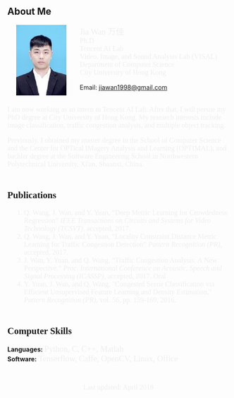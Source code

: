<h2 font-family:Palatino Linotype>About Me</h2>

<img style="float: left;;margin:0px 30px 10px 20px" height="160" src="/upload.jpg">

<p style="color:#EEE;font-size: 12pt;font-family:Palatino Linotype">
<span style="font-size: 14pt">Jia Wan</span><span lang="zh-cn" style="font-size: 14pt; font-family:楷体"> 万佳</span> <br>
Ph.D <br>
Tencent AI Lab <br>
Video, Image, and Sound Analysis Lab (VISAL) <br>
Department of Computer Science <br>
City University of Hong Kong <br>

Email: <a href="mailto:jiawan1998@gmail.com">jiawan1998@gmail.com</a>  <br><br>
</p>

<p style="color:#EEE;font-size: 12pt;font-family:Palatino Linotype">I am now working as an intern in Tencent AI Lab. After that, I will persue my PhD degree at City University of Hong Kong.  My research interests include image classification, traffic congestion analysis, and multiple object tracking.</p>

<p style="color:#EEE;font-size: 12pt;font-family:Palatino Linotype">Previously, I obtained my master degree in the School of Computer Science and the Center for OPTical IMagery Analysis and Learning (OPTIMAL), and bachlar degree at the Software Engineering School in Northwestern Polytechnical University, Xi'an, Shaanxi, China.</p>


<p style="color:#EEE;font-size: 12pt;font-family:Palatino Linotype">
<h2 style="text-align:left; padding-top:20px;font-family:Palatino Linotype">Publications</h2>
<ol style="margin-left:1em">
<li style="color:#EEE;font-size: 12pt;font-family:Palatino Linotype"> Q. Wang, J. Wan, and Y. Yuan, “Deep Metric Learning for Crowdedness Regression” <i>IEEE Transactions on Circuits and Systems for Video Technology (TCSVT),</i> accepted, 2017.</li>
<li style="color:#EEE;font-size: 12pt;font-family:Palatino Linotype"> Q. Wang, J. Wan, and Y. Yuan, “Locality Constraint Distance Metric Learning for Traffic Congestion Detection” <i>Pattern Recognition (PR),</i> accepted, 2017.</li>
<li style="color:#EEE;font-size: 12pt;font-family:Palatino Linotype"> J. Wan, Y. Yuan, and Q. Wang, “Traffic Congestion Analysis: A New Perspective,” <i>Proc. International Conference on Acoustic, Speech and Signal Processing (ICASSP),</i> accepted, 2017. Oral</li>
<li style="color:#EEE;font-size: 12pt;font-family:Palatino Linotype"> Y. Yuan, J. Wan, and Q. Wang, "Congested Scene Classification via Efficient Unsupervised Feature Learning and Density Estimation," <i>Pattern Recognition (PR),</i> vol. 56, pp. 159-169, 2016.</li>
</ol>
</p>

<p>
<h2 style="text-align:left; padding-top:20px; font-family:Palatino Linotype">Computer Skills</h2>
<b>Languages:</b> <span style="color:#EEE;font-size: 14pt;font-family:Palatino Linotype"> Python, C, C++, Matlab </span> <br>
<b>Software:</b> <span style="color:#EEE;font-size: 14pt;font-family:Palatino Linotype"> Tenserflow, Caffe, OpenCV, Linux, Office </span>
</p>

<div id="footer-wrap">
    <div align="center">
    <p><span id="idTestJson" style="color:#EEE;font-size: 12pt;font-family:Palatino Linotype">Last updated: April 2018 </span></p>
</div><!-- end footer-wrap -->

